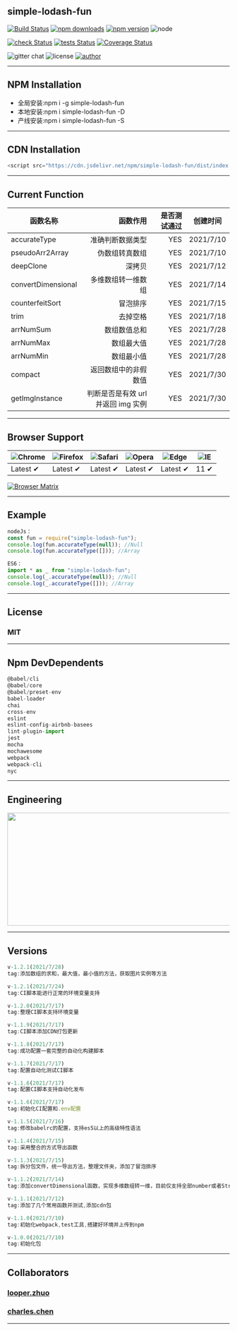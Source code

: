 ## **simple-lodash-fun**

[![Build Status](https://www.travis-ci.com/zhuominlooper/2021-javascript.svg?branch=main)](https://www.travis-ci.com/zhuominlooper/2021-javascript)
[![npm downloads](https://img.shields.io/npm/dm/simple-lodash-fun.svg)](https://www.npmjs.com/package/simple-lodash-fun)
[![npm version](https://img.shields.io/npm/v/simple-lodash-fun.svg)](https://www.npmjs.com/package/simple-lodash-fun)
![node](https://img.shields.io/badge/node%40latest-%3E%3D%206.0.0-brightgreen)

[![check Status](https://img.shields.io/badge/checks-passing-brightgreen)](https://github.com/zhuominlooper/2021-javascript/pulls)
[![tests Status](https://img.shields.io/badge/test-passing-brightgreen)](https://coveralls.io/github/zhuominlooper/2021-javascript)
[![Coverage Status](https://coveralls.io/repos/github/zhuominlooper/2021-javascript/badge.svg?branch=dev)](https://coveralls.io/github/zhuominlooper/2021-javascript?branch=dev)

![gitter chat](https://img.shields.io/gitter/room/mzabriskie/simple-lodash-fun.svg)
![license](https://img.shields.io/badge/license-MIT-green)
[![author](https://img.shields.io/badge/author-looper.zhuo-orange)](https://github.com/zhuominlooper)

---

## **NPM Installation**

- 全局安装:npm i -g simple-lodash-fun
- 本地安装:npm i simple-lodash-fun -D
- 产线安装:npm i simple-lodash-fun -S

---

## **CDN Installation**

```javascript
<script src="https://cdn.jsdelivr.net/npm/simple-lodash-fun/dist/index.umd.min.js"></script>
```

---

## **Current Function**

| 函数名称           |                           函数作用 | 是否测试通过 | 创建时间  |
| ------------------ | ---------------------------------: | -----------: | :-------: |
| accurateType       |                   准确判断数据类型 |          YES | 2021/7/10 |
| pseudoArr2Array    |                     伪数组转真数组 |          YES | 2021/7/10 |
| deepClone          |                             深拷贝 |          YES | 2021/7/12 |
| convertDimensional |                 多维数组转一维数组 |          YES | 2021/7/14 |
| counterfeitSort    |                           冒泡排序 |          YES | 2021/7/15 |
| trim               |                           去掉空格 |          YES | 2021/7/18 |
| arrNumSum          |                       数组数值总和 |          YES | 2021/7/28 |
| arrNumMax          |                         数组最大值 |          YES | 2021/7/28 |
| arrNumMin          |                         数组最小值 |          YES | 2021/7/28 |
| compact            |               返回数组中的非假数值 |          YES | 2021/7/30 |
| getImgInstance     | 判断是否是有效 url 并返回 img 实例 |          YES | 2021/7/30 |

---

## **Browser Support**

| ![Chrome](https://raw.github.com/alrra/browser-logos/master/src/chrome/chrome_48x48.png) | ![Firefox](https://raw.github.com/alrra/browser-logos/master/src/firefox/firefox_48x48.png) | ![Safari](https://raw.github.com/alrra/browser-logos/master/src/safari/safari_48x48.png) | ![Opera](https://raw.github.com/alrra/browser-logos/master/src/opera/opera_48x48.png) | ![Edge](https://raw.github.com/alrra/browser-logos/master/src/edge/edge_48x48.png) | ![IE](https://raw.github.com/alrra/browser-logos/master/src/archive/internet-explorer_9-11/internet-explorer_9-11_48x48.png) |
| ---------------------------------------------------------------------------------------- | ------------------------------------------------------------------------------------------- | ---------------------------------------------------------------------------------------- | ------------------------------------------------------------------------------------- | ---------------------------------------------------------------------------------- | ---------------------------------------------------------------------------------------------------------------------------- |
| Latest ✔                                                                                 | Latest ✔                                                                                    | Latest ✔                                                                                 | Latest ✔                                                                              | Latest ✔                                                                           | 11 ✔                                                                                                                         |

[![Browser Matrix](https://saucelabs.com/open_sauce/build_matrix/axios.svg)](https://saucelabs.com/u/axios)

---

## **Example**

```javascript
nodeJs：
const fun = require("simple-lodash-fun");
console.log(fun.accurateType(null)); //Null
console.log(fun.accurateType([])); //Array
```

```javascript
ES6：
import * as _ from "simple-lodash-fun";
console.log(_.accurateType(null)); //Null
console.log(_.accurateType([])); //Array
```

---

## **License**

### MIT

---

## **Npm DevDependents**

```javascript
@babel/cli
@babel/core
@babel/preset-env
babel-loader
chai
cross-env
eslint
eslint-config-airbnb-basees
lint-plugin-import
jest
mocha
mochawesome
webpack
webpack-cli
nyc
```

---

## **Engineering**

 <img src="https://user-gold-cdn.xitu.io/2018/5/13/163583bef8f07f05?imageView2/0/w/1280/h/960/format/webp/ignore-error/1" width=556 height=256 />

---

## **Versions**

```javascript
v-1.2.1(2021/7/28)
tag:添加数组的求和，最大值，最小值的方法，获取图片实例等方法

v-1.2.1(2021/7/24)
tag:CI脚本能进行正常的环境变量支持

v-1.2.0(2021/7/17)
tag:整理CI脚本支持环境变量

v-1.1.9(2021/7/17)
tag:CI脚本添加CDN打包更新

v-1.1.8(2021/7/17)
tag:成功配置一套完整的自动化构建脚本

v-1.1.7(2021/7/17)
tag:配置自动化测试CI脚本

v-1.1.6(2021/7/17)
tag:配置CI脚本支持自动化发布

v-1.1.6(2021/7/17)
tag:初始化CI配置和.env配置

v-1.1.5(2021/7/16)
tag:修改babelrc的配置，支持es5以上的高级特性语法

v-1.1.4(2021/7/15)
tag:采用整合的方式导出函数

v-1.1.3(2021/7/15)
tag:拆分包文件，统一导出方法，整理文件夹，添加了冒泡排序

v-1.1.2(2021/7/14)
tag:添加convertDimensional函数，实现多维数组转一维，目前仅支持全部number或者String的多维数组转为number的一维数组

v-1.1.1(2021/7/12)
tag:添加了几个常用函数并测试,添加cdn包

v-1.1.0(2021/7/10)
tag:初始化webpack,test工具,搭建好环境并上传到npm

v-1.0.0(2021/7/10)
tag:初始化包


```

---

## **Collaborators**

### **[looper.zhuo](https://github.com/zhuominlooper)**

### **[charles.chen](https://github.com/Ahh-h)**

---
